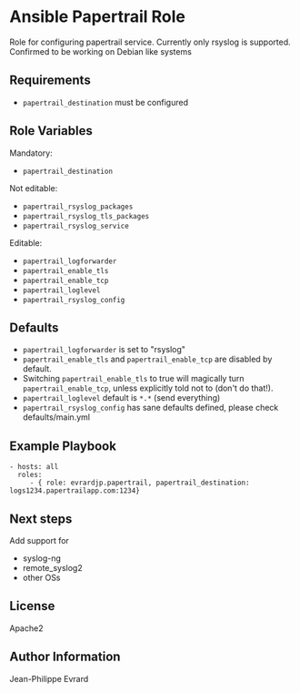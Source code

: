 Ansible Papertrail Role
==============

Role for configuring papertrail service.
Currently only rsyslog is supported.
Confirmed to be working on Debian like systems

Requirements
-------------------

- `papertrail_destination` must be configured


Role Variables
--------------

Mandatory:
- `papertrail_destination`

Not editable:
- `papertrail_rsyslog_packages`
- `papertrail_rsyslog_tls_packages`
- `papertrail_rsyslog_service`

Editable:
- `papertrail_logforwarder`
- `papertrail_enable_tls`
- `papertrail_enable_tcp`
- `papertrail_loglevel`
- `papertrail_rsyslog_config`


Defaults
-----------

- `papertrail_logforwarder` is set to "rsyslog"
- `papertrail_enable_tls` and `papertrail_enable_tcp` are disabled by default.
- Switching `papertrail_enable_tls` to true will magically turn `papertrail_enable_tcp`, unless explicitly told not to (don't do that!).
- `papertrail_loglevel` default is `*.*` (send everything)
- `papertrail_rsyslog_config` has sane defaults defined, please check defaults/main.yml


Example Playbook
------------------------

    - hosts: all
      roles:
         - { role: evrardjp.papertrail, papertrail_destination: logs1234.papertrailapp.com:1234}


Next steps
----------

Add support for

- syslog-ng
- remote_syslog2
- other OSs

License
----------

Apache2

Author Information
-------------------------

Jean-Philippe Evrard
